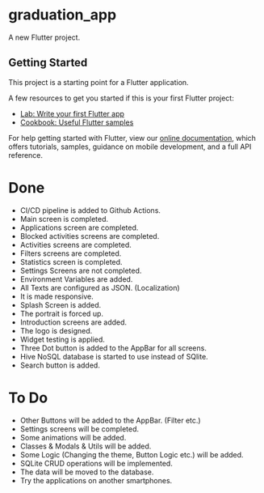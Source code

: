 # graduation_app

A new Flutter project.

## Getting Started

This project is a starting point for a Flutter application.

A few resources to get you started if this is your first Flutter project:

- [Lab: Write your first Flutter app](https://flutter.dev/docs/get-started/codelab)
- [Cookbook: Useful Flutter samples](https://flutter.dev/docs/cookbook)

For help getting started with Flutter, view our
[online documentation](https://flutter.dev/docs), which offers tutorials,
samples, guidance on mobile development, and a full API reference.

# Done​
- CI/CD pipeline is added to Github Actions.​
- Main screen is completed.
- Applications screen are completed.​
- Blocked activities screens are completed.​
- Activities screens are completed.​
- Filters screens are completed.​
- Statistics screen is completed.​
- Settings Screens are not completed.​
- Environment Variables are added.​
- All Texts are configured as JSON. (Localization)​
- It is made responsive.​
- Splash Screen is added.​
- The portrait is forced up.​
- Introduction screens are added.​
- The logo is designed.​
- Widget testing is applied.
- Three Dot button is added to the AppBar for all screens.  
- Hive NoSQL database is started to use instead of SQlite.
- Search button is added.

# To Do​
- Other Buttons will be added to the AppBar. (Filter etc.)​
- Settings screens will be completed.​
- Some animations will be added. ​
- Classes & Modals & Utils will be added.​
- Some Logic (Changing the theme, Button Logic etc.) will be added.​
- SQLite CRUD operations will be implemented.​
- The data will be moved to the database.
- Try the applications on another smartphones.​